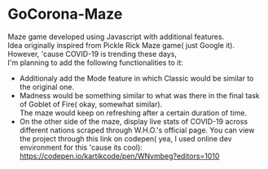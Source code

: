 # GoCorona-Maze
Maze game developed using Javascript with additional features.<br>
Idea originally inspired from Pickle Rick Maze game( just Google it). However, 'cause COVID-19 is trending these days,<br>
I'm planning to add the following functionalities to it:<br>
- Additionaly add the Mode feature in which Classic would be similar to the original one.
- Madness would be something similar to what was there in the final task of Goblet of Fire( okay, somewhat similar).<br> The maze would keep on refreshing after a certain duration of time.
- On the other side of the maze, display live stats of COVID-19 across different nations scraped through W.H.O.'s official page.
You can view the project through this link on codepen( yea, I used online dev environment for this 'cause its cool):<br>
https://codepen.io/kartikcode/pen/WNvmbeg?editors=1010
